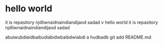 # hello world 
it is repasitory njdliwnaidnaindiandijaod
sadad
v
 hello world 
it is repasitory njdliwnaidnaindiandijaod
sadad

abuiwubdiaidbaibudiabidwbaibdwiabdi
a hudbadb
git add README.md
